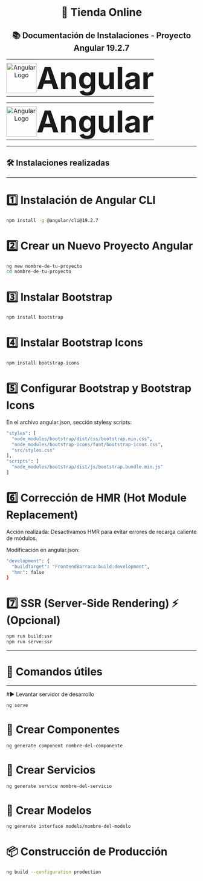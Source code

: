 <h1 align="center">🛒 Tienda Online</h1>
<h2 align="center">📚 Documentación de Instalaciones - Proyecto Angular 19.2.7</h2>


<table align="center" style="width: 100%; text-align: center; border: none;">
  <tr>
    <td style="border: none; padding: 0;">
      <img src="https://upload.wikimedia.org/wikipedia/commons/c/cf/Angular_full_color_logo.svg" alt="Angular Logo" width="80">
    </td>
    <td style="border: none; padding: 0;">
      <h1 style="font-size: 80px; margin: 0;">Angular</h1>
    </td>
  </tr>
</table>
<table align="center" style="width: 100%; text-align: center; border-collapse: collapse;">
  <tr>
    <td style="border: none; padding: 0;">
      <img src="https://upload.wikimedia.org/wikipedia/commons/c/cf/Angular_full_color_logo.svg" alt="Angular Logo" width="80">
    </td>
    <td style="border: none; padding: 0;">
      <h1 style="font-size: 80px; margin: 0;">Angular</h1>
    </td>
  </tr>
</table>


---

## 🛠 Instalaciones realizadas

---

# 1️⃣ Instalación de Angular CLI
```bash
npm install -g @angular/cli@19.2.7
```

# 2️⃣ Crear un Nuevo Proyecto Angular
```bash
ng new nombre-de-tu-proyecto
cd nombre-de-tu-proyecto
```

# 3️⃣ Instalar Bootstrap
```bash
npm install bootstrap
```

# 4️⃣ Instalar Bootstrap Icons
```bash
npm install bootstrap-icons
```

# 5️⃣ Configurar Bootstrap y Bootstrap Icons
En el archivo angular.json, sección stylesy scripts:
```bash
"styles": [
  "node_modules/bootstrap/dist/css/bootstrap.min.css",
  "node_modules/bootstrap-icons/font/bootstrap-icons.css",
  "src/styles.css"
],
"scripts": [
  "node_modules/bootstrap/dist/js/bootstrap.bundle.min.js"
]
```

# 6️⃣ Corrección de HMR (Hot Module Replacement)
Acción realizada:
Desactivamos HMR para evitar errores de recarga caliente de módulos.

Modificación en angular.json:
```bash
"development": {
  "buildTarget": "FrontendBarraca:build:development",
  "hmr": false
}

```
# 7️⃣ SSR (Server-Side Rendering) ⚡ (Opcional)
```bash
npm run build:ssr
npm run serve:ssr
```

---
# 🚀 Comandos útiles
---

#▶️ Levantar servidor de desarrollo
```bash
ng serve
```

# 🧩 Crear Componentes
```bash
ng generate component nombre-del-componente
```

# 🔧 Crear Servicios
```bash
ng generate service nombre-del-servicio
```

# 📝 Crear Modelos
```bash
ng generate interface models/nombre-del-modelo
```

# 📦 Construcción de Producción
```bash
ng build --configuration production
```

